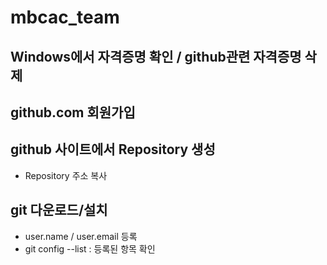# mbcac_team
## Windows에서 자격증명 확인 / github관련 자격증명 삭제
## github.com 회원가입
## github 사이트에서 Repository 생성
* Repository 주소 복사
## git 다운로드/설치
* user.name / user.email 등록
* git config --list : 등록된 항목 확인
